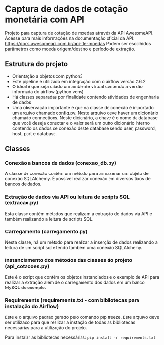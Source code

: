# Captura de dados de cotação monetária com API

Projeto para captura de cotação de moedas através da API AwesomeAPI. Acesse para mais informações na documentação oficial da API: https://docs.awesomeapi.com.br/api-de-moedas
Podem ser escolhidos parâmetros como moeda origem/destino e período de extração.

## Estrutura do projeto
- Orientação a objetos com python3
- Este pipeline é utilizado em integração com o airflow versão 2.6.2
- O ideal é que seja criado um ambiente virtual contendo a versão informada do airflow (python venv)
- Há classes separadas por finalidade contendo atividades de engenharia de dados
- Uma observação importante é que na classe de conexão é importado um arquivo chamado config.py. Neste arquivo deve haver um dicionário chamado connections. Neste dicionário, a chave é o nome da database que você deseja conectar e o valor será um outro dicionário interno contendo os dados de conexão deste database sendo user, password, host, port e database.

## Classes

### Conexão a bancos de dados (conexao_db.py)
A classe de conexão contém um método para armazenar um objeto de conexão SQLAlchemy. É possível realizar conexão em diversos tipos de bancos de dados.

### Extração de dados via API ou leitura de scripts SQL (extracao.py)
Esta classe contém métodos que realizam a extração de dados via API e também realizando a leitura de scripts SQL. 

### Carregamento (carregamento.py)
Nesta classe, há um método para realizar a inserção de dados realizando a leitura de um script sql e tendo também uma conexão SQLAlchemy.

### Instanciamento dos métodos das classes do projeto (api_cotacoes.py)
Este é o script que contém os objetos instanciados e o exemplo de API para realizar a extração além de o carregamento dos dados em um banco MySQL de exemplo.

### Requirements (requirements.txt - com bibliotecas para instalação do Airflow)
Este é o arquivo padrão gerado pelo comando pip freeze. Este arquivo deve ser utilizado para que realizar a instação de todas as bibliotecas necessárias para a utilização do projeto.

Para instalar as bibliotecas necessárias:
`pip install -r requirements.txt`
